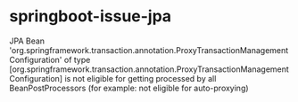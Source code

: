 # springboot-issue-jpa
JPA Bean 'org.springframework.transaction.annotation.ProxyTransactionManagementConfiguration' of type [org.springframework.transaction.annotation.ProxyTransactionManagementConfiguration] is not eligible for getting processed by all BeanPostProcessors (for example: not eligible for auto-proxying)
